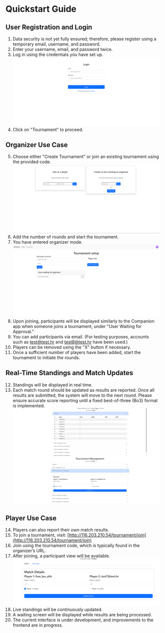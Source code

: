 # Quickstart Guide

## User Registration and Login

1. Data security is not yet fully ensured; therefore, please register using a temporary email, username, and password.
2. Enter your username, email, and password twice.
3. Log in using the credentials you have set up.
![alt text](public/Login.png)
4. Click on "Tournament" to proceed.

## Organizer Use Case

5. Choose either "Create Tournament" or join an existing tournament using the provided code.
![alt text](public/image.png)
6. Add the number of rounds and start the tournament.
7. You have entered organizer mode.
![alt text](public/image-2.png)
8. Upon joining, participants will be displayed similarly to the Companion app when someone joins a tournament, under "User Waiting for Approval."
9. You can add participants via email. (For testing purposes, accounts such as [test@test.hr](mailto:test@test.hr) and [test8@test.hr](mailto:test8@test.hr) have been used.)
10. Players can be removed using the "X" button if necessary.
11. Once a sufficient number of players have been added, start the tournament to initiate the rounds.

## Real-Time Standings and Match Updates

12. Standings will be displayed in real time.
13. Each match round should be updated as results are reported. Once all results are submitted, the system will move to the next round. Please ensure accurate score reporting until a fixed best-of-three (Bo3) format is implemented.
![alt text](public/image-3.png)

## Player Use Case

14. Players can also report their own match results.
15. To join a tournament, visit: [http://116.203.210.54/tournament/join](http://116.203.210.54/tournament/join)
16. Join using the tournament code, which is typically found in the organizer’s URL.
17. After joining, a participant view will be available.
![alt text](public/image-4.png)
18. Live standings will be continuously updated.
19. A waiting screen will be displayed while results are being processed.
20. The current interface is under development, and improvements to the frontend are in progress.

